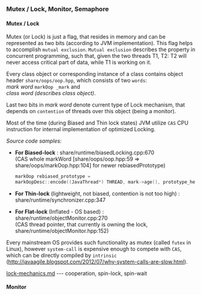 ### Mutex / Lock, Monitor, Semaphore

#### Mutex / Lock
Mutex (or Lock) is just a flag, that resides in memory and can be represented as two bits (according to JVM implementation).
This flag helps to accomplish `mutual exclusion`. `Mutual exclusion` describes the property in concurrent programming, such that, given the two threads T1, T2: T2 will never access critical part of data, while T1 is working on it.

Every class object or corresponding instance of a class contains object header `share/oops/oop.hpp`, which consists of two `words`:  
*mark word* `markOop _mark` and  
*class word (describes class object)*.

Last two bits in *mark word* denote current type of Lock mechanism, that depends on `contention` of threads over this object (being a monitor).

Most of the time (during Biased and Thin lock states) JVM utilize `CAS` CPU instruction for internal implementation of optimized Locking.  

*Source code samples:*    

* **For Biased-lock** : share/runtime/biasedLocking.cpp:670  
(CAS whole markWord [share/oops/oop.hpp:59 => share/oops/markOop.hpp:104] for newer rebiasedPrototype)
  ```C++
  markOop rebiased_prototype = 
  markOopDesc::encode((JavaThread*) THREAD, mark->age(), prototype_header->bias_epoch());
  ```
* **For Thin-lock** (lightweight, not biased, contention is not too high) : share/runtime/synchronizer.cpp:347


* **For Flat-lock** (Inflated - OS based) : share/runtime/objectMonitor.cpp:270  
(CAS thread pointer, that currently is owning the lock, share/runtime/objectMonitor.hpp:152)  


Every mainstream OS provides such functionality as mutex (called `futex` in Linux), however `system-call` is expensive enough to compete with `CAS`, which can be directly compiled by `intrinsic` (http://javaagile.blogspot.com/2012/07/why-system-calls-are-slow.html).



[lock-mechanics.md](lock-mechanics.md)
--- cooperation, spin-lock, spin-wait

#### Monitor
